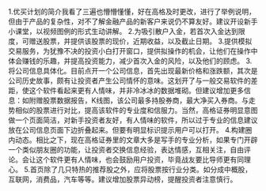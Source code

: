 1.优买计划的简介我看了三遍也懵懵懂懂，好在高格及时更改，进行了举例说明，但由于产品的复杂性，对不了解金融产品的新客户来说仍不算友好。建议开设新手小课堂，以视频图例的形式生动讲解。
2.为吸引散户入金，若首次入金达到限度，可赠送股票，并提供该股票的现价，近期收益，以及截止日期。
3.提供模拟交易服务，为犹豫不决的投资小白打开窗口，提供拟操作的机会，让他们在操作中体会赚钱的乐趣，并提高投资能力，减少首次入金的风险，以及他们的顾虑。
3.将公司信息具体化。目前点开一个公司信息，首先出现最新价格和涨跌额，其次是公司历史故事，颇有让投资者产生公司情怀的意味。这划开了与一般交易软件的差距，使这个软件看起来更有人情味，并非冷冰冰的数据堆砌。但建议增加更多信息：如附赠股票数据报告，K线图，该公司最多持股券商，最大净买入券商。与走势相似的股票进行对比，提高该软件的专业度和信服力。当然，高格证券明显意图做一个页面简洁，对新手投资者友好，有人情味的软件，所以过于专业的信息建议放在公司信息页面下边折叠起来。但要有明显标识提示用户可以打开。
4.构建圈内动态。相比之下，现在高格证券里的文章大多是写手的专业分析，如果专门开辟一个类似朋友圈的功能，让投资者交换信息经验，表达情感，互相关注，自由评论。会让这个软件更有人情味，也会鼓励用户投资，毕竟战友要比导师更有同理心。
5.首页除了几只特热的推荐股之外，应将股票按行业分类。如分成中概股，互联网，消费品，汽车等等。建议增加股票异动榜，提醒投资者注意慎行。

